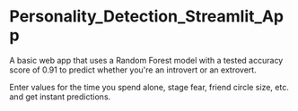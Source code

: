 # Personality_Detection_Streamlit_App
 A basic web app that uses a Random Forest model with a tested accuracy score of 0.91 to predict whether you're an introvert or an extrovert.

 Enter values for the time you spend alone, stage fear, friend circle size, etc. and get instant predictions.
